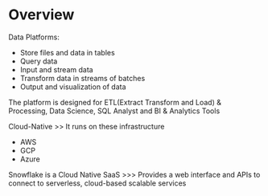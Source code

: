 # Overview
Data Platforms: 
- Store files and data in tables
- Query data
- Input and stream data
- Transform data in streams of batches
- Output and visualization of data

The platform is designed for ETL(Extract Transform and Load) & Processing, Data Science, SQL Analyst and BI & Analytics Tools

Cloud-Native >> It runs on these infrastructure
- AWS
- GCP
- Azure

Snowflake is a Cloud Native SaaS >>> Provides a web interface and APIs to connect to serverless, cloud-based scalable services 


